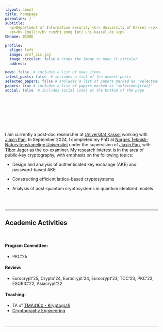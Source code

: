 ```yaml
---
layout: about
title: homepage
permalink: /
subtitle: 
  <p>Department of Information Security <br> University of Kassel </p>
  <p><b> Email:</b> runzhi.zeng [at] uni-kassel.de </p>
CNname: 曾润智

profile:
  align: left
  image: prof_pic.jpg
  image_circular: false # crops the image to make it circular
  address: 

news: false  # includes a list of news items
latest_posts: false  # includes a list of the newest posts
selected_papers: false # includes a list of papers marked as "selected={true}"
papers: true # includes a list of papers marked as "selected={true}"
social: false  # includes social icons at the bottom of the page
---
```


<br>
<br>
<br>
<br>
<br>

I am currently a post-doc researcher at [Universität Kassel](https://www.uni-kassel.de/uni/) working with [Jiaxin Pan](https://sites.google.com/view/jiaxinpan). In September 2024, I completed my PhD at [Norges Teknisk-Naturvitenskapelige Universitet](https://www.ntnu.no/) under the supervision of [Jiaxin Pan](https://sites.google.com/view/jiaxinpan), with [Tibor Jager](https://itsc.uni-wuppertal.de/de/mitarbeiter/prof-dr-ing-tibor-jager/) as the co-examiner. My research interest is in the area of public-key cryptography, with emphasis on the following topics:

* Design and analysis of authenticated key exchange (AKE) and password-based AKE

* Constructing efficient lattice-based cryptosystems

* Analysis of post-quantum cryptosystems in quantum idealized models

<br>
<br>

---

## <b> Academic Activities </b>

<br>

#### Program Committee:

* PKC'25

#### Review:

* Eurocrypt'25, Crypto'24, Eurocrypt'24, Eurocrypt'23, TCC'23, PKC'22, ESORIC'22, Asiacrypt'22

#### Teaching: 

* TA of [TMA4160 - Kryptografi](https://wiki.math.ntnu.no/tma4160)
* [Cryptography Engineering](https://runzhizeng.github.io/CE-w2425)

<br>

---

<!-- Write your biography here. Tell the world about yourself. Link to your favorite [subreddit](http://reddit.com). You can put a picture in, too. The code is already in, just name your picture `prof_pic.jpg` and put it in the `img/` folder.

# Put your address / P.O. box / other info right below your picture. You can also disable any of these elements by editing `profile` property of the YAML header of your `_pages/about.md`. Edit `_bibliography/papers.bib` and Jekyll will render your [publications page](/al-folio/publications/) automatically.

# Link to your social media connections, too. This theme is set up to use [Font Awesome icons](http://fortawesome.github.io/Font-Awesome/) and [Academicons](https://jpswalsh.github.io/academicons/), like the ones below. Add your Facebook, Twitter, LinkedIn, Google Scholar, or just disable all of them.  -->

